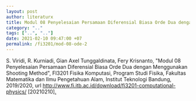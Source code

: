 ```yaml
---
layout: post
author: literaturx
title: Modul 08 Penyelesaian Persamaan Diferensial Biasa Orde Dua dengan Menggunakan Shooting Method
category: ".."
tags: ["..", ".."]
date: 2021-02-10 09:47:00 +07
permalink: /fi3201/mod-08-ode-2
---
```

S. Viridi, R. Kurniadi, Gian Axel Tunggaldinata, Fery Krisnanto, "Modul 08 Penyelesaian Persamaan Diferensial Biasa Orde Dua dengan Menggunakan Shooting Method", FI3201 Fisika Komputasi, Program Studi Fisika, Fakultas Matematika dan Ilmu Pengetahuan Alam, Institut Teknologi Bandung, 2019/2020, url <http://www.fi.itb.ac.id/download/fi3201-computational-physics/> [20210210][.](https://drive.google.com/file/d/1Bxb33JdhL8sGkYm-5Fj1CKAzQyd0DoUy/view?usp=sharing)
